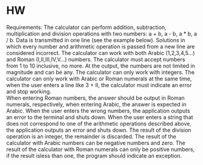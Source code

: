 # HW

Requirements:
    The calculator can perform addition, subtraction, multiplication and division operations with two numbers: a + b, a - b, a * b, a / b.
Data is transmitted in one line (see the example below). Solutions in which every number and arithmetic operation is passed from a new line are considered incorrect.
    The calculator can work with both Arabic (1,2,3,4,5...) and Roman (I,II,III,IV,V...) numbers.
    The calculator must accept numbers from 1 to 10 inclusive, no more. At the output, the numbers are not limited in magnitude and can be any.
    The calculator can only work with integers.
    The calculator can only work with Arabic or Roman numerals at the same time, when the user enters a line like 3 + II, the calculator must indicate an error and stop working.   
    When entering Roman numbers, the answer should be output in Roman numerals, respectively, when entering Arabic, the answer is expected in Arabic.
    When the user enters the wrong numbers, the application outputs an error to the terminal and shuts down.
    When the user enters a string that does not correspond to one of the arithmetic operations described above, the application outputs an error and shuts down.
    The result of the division operation is an integer, the remainder is discarded.
    The result of the calculator with Arabic numbers can be negative numbers and zero. The result of the calculator with Roman numerals can only be positive numbers, 
if the result isless than one, the program should indicate an exception.